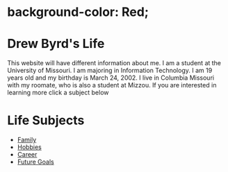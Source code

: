 <!DOCTYPE html>
<html>
<head>
<link rel="stylesheet" href="mystyle.css">
</head>
<body>
  <h1>background-color: Red;</h1>
<h1>Drew Byrd's Life</h1>
<p>This website will have different information about me. I am a student at the University of Missouri. I am majoring in Information Technology. I am 19 years old and my birthday is March 24, 2002. I live in Columbia Missouri with my roomate, who is also a student at Mizzou. If you are interested in learning more click a subject below</p>
<!DOCTYPE html>
<html>
<body>

<h1>Life Subjects</h1>
  
<ul>
  <li><a href="Family.html">Family</a></li>
  <li><a href="Hobbies.html">Hobbies</a></li>
  <li><a href="Career.html">Career</a></li>
  <li><a href="FutureGoals.html">Future Goals</a></li>
</ul>
</body>
</html>

</body>
</html>

